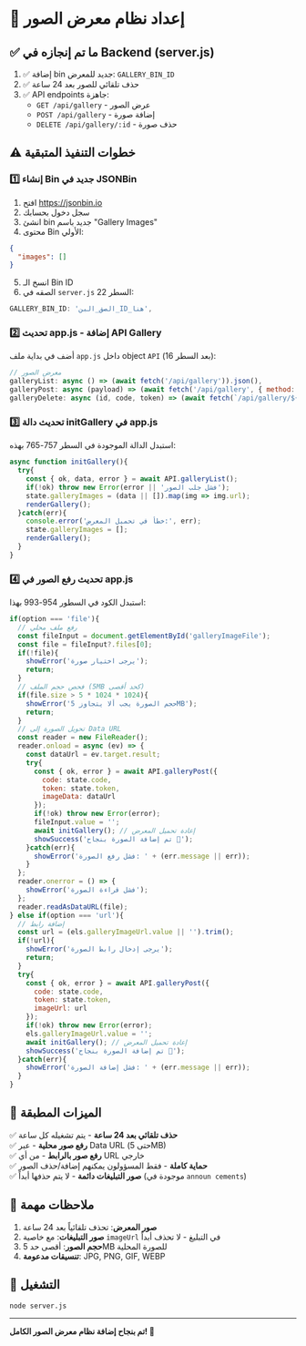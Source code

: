 # 📸 إعداد نظام معرض الصور

## ✅ ما تم إنجازه في Backend (server.js)

1. ✅ إضافة bin جديد للمعرض: `GALLERY_BIN_ID`
2. ✅ حذف تلقائي للصور بعد 24 ساعة
3. ✅ API endpoints جاهزة:
   - `GET /api/gallery` - عرض الصور
   - `POST /api/gallery` - إضافة صورة
   - `DELETE /api/gallery/:id` - حذف صورة

## ⚠️ خطوات التنفيذ المتبقية

### 1️⃣ إنشاء Bin جديد في JSONBin

1. افتح https://jsonbin.io
2. سجل دخول بحسابك
3. انشئ bin جديد باسم "Gallery Images"  
4. محتوى Bin الأولي:
```json
{
  "images": []
}
```
5. انسخ الـ Bin ID
6. الصقه في `server.js` السطر 22:
```javascript
GALLERY_BIN_ID: 'الصق_البن_ID_هنا',
```

### 2️⃣ تحديث app.js - إضافة API Gallery

أضف في بداية ملف `app.js` داخل object `API` (بعد السطر 16):

```javascript
// معرض الصور
galleryList: async () => (await fetch('/api/gallery')).json(),
galleryPost: async (payload) => (await fetch('/api/gallery', { method:'POST', headers:{ 'Content-Type':'application/json' }, body: JSON.stringify(payload) })).json(),
galleryDelete: async (id, code, token) => (await fetch(`/api/gallery/${encodeURIComponent(id)}?code=${encodeURIComponent(code)}&token=${encodeURIComponent(token)}`, { method: 'DELETE' })).json(),
```

### 3️⃣ تحديث دالة initGallery في app.js

استبدل الدالة الموجودة في السطر 757-765 بهذه:

```javascript
async function initGallery(){
  try{
    const { ok, data, error } = await API.galleryList();
    if(!ok) throw new Error(error || 'فشل جلب الصور');
    state.galleryImages = (data || []).map(img => img.url);
    renderGallery();
  }catch(err){
    console.error('خطأ في تحميل المعرض:', err);
    state.galleryImages = [];
    renderGallery();
  }
}
```

### 4️⃣ تحديث رفع الصور في app.js

استبدل الكود في السطور 954-993 بهذا:

```javascript
if(option === 'file'){
  // رفع ملف محلي
  const fileInput = document.getElementById('galleryImageFile');
  const file = fileInput?.files[0];
  if(!file){
    showError('يرجى اختيار صورة');
    return;
  }
  // فحص حجم الملف (5MB كحد أقصى)
  if(file.size > 5 * 1024 * 1024){
    showError('حجم الصورة يجب ألا يتجاوز 5MB');
    return;
  }
  // تحويل الصورة إلى Data URL
  const reader = new FileReader();
  reader.onload = async (ev) => {
    const dataUrl = ev.target.result;
    try{
      const { ok, error } = await API.galleryPost({
        code: state.code,
        token: state.token,
        imageData: dataUrl
      });
      if(!ok) throw new Error(error);
      fileInput.value = '';
      await initGallery(); // إعادة تحميل المعرض
      showSuccess('تم إضافة الصورة بنجاح 🎉');
    }catch(err){
      showError('فشل رفع الصورة: ' + (err.message || err));
    }
  };
  reader.onerror = () => {
    showError('فشل قراءة الصورة');
  };
  reader.readAsDataURL(file);
} else if(option === 'url'){
  // إضافة رابط
  const url = (els.galleryImageUrl.value || '').trim();
  if(!url){
    showError('يرجى إدخال رابط الصورة');
    return;
  }
  try{
    const { ok, error } = await API.galleryPost({
      code: state.code,
      token: state.token,
      imageUrl: url
    });
    if(!ok) throw new Error(error);
    els.galleryImageUrl.value = '';
    await initGallery(); // إعادة تحميل المعرض
    showSuccess('تم إضافة الصورة بنجاح 🎉');
  }catch(err){
    showError('فشل إضافة الصورة: ' + (err.message || err));
  }
}
```

## 🎯 الميزات المطبقة

✅ **حذف تلقائي بعد 24 ساعة** - يتم تشغيله كل ساعة  
✅ **رفع صور محلية** - عبر Data URL (حتى 5MB)  
✅ **رفع صور بالرابط** - من أي URL خارجي  
✅ **حماية كاملة** - فقط المسؤولون يمكنهم إضافة/حذف الصور  
✅ **صور التبليغات دائمة** - لا يتم حذفها أبداً (موجودة في `announ cements`)  

## 📝 ملاحظات مهمة

1. **صور المعرض**: تحذف تلقائياً بعد 24 ساعة
2. **صور التبليغات**: مع خاصية `imageUrl` في التبليغ - لا تحذف أبداً
3. **حجم الصور**: أقصى حد 5MB للصورة المحلية
4. **تنسيقات مدعومة**: JPG, PNG, GIF, WEBP

## 🚀 التشغيل

```bash
node server.js
```

---
**تم بنجاح إضافة نظام معرض الصور الكامل! 🎉**
